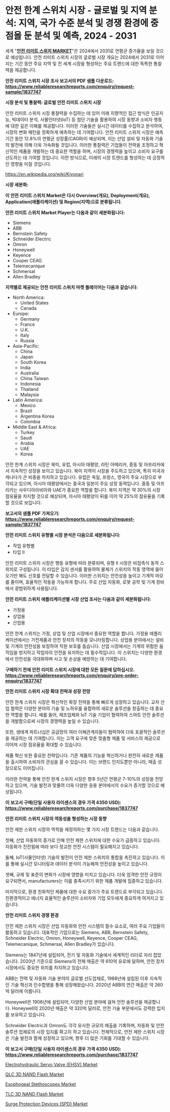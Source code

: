 <p><h1>안전 한계 스위치 시장 - 글로벌 및 지역 분석: 지역, 국가 수준 분석 및 경쟁 환경에 중점을 둔 분석 및 예측, 2024 - 2031</h1></p><p>세계 "<strong><a href="https://www.reliableresearchreports.com/safety-limit-switches-r1837747?utm_campaign=106&utm_medium=8&utm_source=Github&utm_content=ia&utm_term=27102024&utm_id=safety-limit-switches">안전 리미트 스위치 MARKET</a></strong>"은 2024에서 2031로 연평균 증가율을 보일 것으로 예상됩니다. 안전 리미트 스위치 시장의 글로벌 시장 개요는 2024에서 2031로 이어지는 기간 동안 주요 지역 및 전 세계 시장을 형성하는 주요 트렌드에 대한 독특한 통찰력을 제공합니다.</p>
<p><strong>안전 리미트 스위치 시장 조사 보고서의 PDF 샘플 다운로드: <a href="https://www.reliableresearchreports.com/enquiry/request-sample/1837747?utm_campaign=106&utm_medium=8&utm_source=Github&utm_content=ia&utm_term=27102024&utm_id=safety-limit-switches">https://www.reliableresearchreports.com/enquiry/request-sample/1837747</a></strong></p>
<p><strong>시장 분석 및 통찰력: 글로벌 안전 리미트 스위치 시장</strong></p>
<p><p>안전 리미트 스위치 시장 통찰력을 수집하는 데 있어 미래 지향적인 접근 방식은 인공지능, 빅데이터 분석, 사물인터넷(IoT) 등 첨단 기술을 활용하여 시장 동향과 소비자 행동에 대한 깊은 이해를 제공합니다. 이러한 기술들은 실시간 데이터를 수집하고 분석하여, 시장의 변화 패턴을 정확하게 예측하는 데 기여합니다. 안전 리미트 스위치 시장은 예측 기간 동안 12.8%의 연평균 성장률(CAGR)이 예상되며, 이는 산업 설비 및 자동화 기술의 발전에 의해 더욱 가속화될 것입니다. 이러한 통찰력은 기업들이 전략을 조정하고 혁신적인 제품을 개발하는 데 중요한 역할을 하며, 시장의 경쟁력을 높이고 소비자 요구를 선도하는 데 기여할 것입니다. 이런 방식으로, 미래의 시장 트렌드를 형성하는 데 긍정적인 영향을 미칠 것입니다.</p></p>
<p><a href="%7CAUTHORITHY_DOMAIN_URL%7C?utm_campaign=106&utm_medium=8&utm_source=Github&utm_content=ia&utm_term=27102024&utm_id=safety-limit-switches">https://en.wikipedia.org/wiki/Kiyonari</a></p>
<p><strong>시장 세분화:</strong></p>
<p><strong>이 안전 리미트 스위치 Market은 다시 Overview(개요), Deployment(개요), Application(애플리케이션) 및 Region(지역)으로 분류됩니다.</strong></p>
<p><strong>안전 리미트 스위치 Market Player는 다음과 같이 세분화됩니다:</strong></p>
<p><ul><li>Siemens</li><li>ABB</li><li>Bernstein Safety</li><li>Schneider Electric</li><li>Omron</li><li>Honeywell</li><li>Keyence</li><li>Cooper CEAG</li><li>Telemecanique</li><li>Schmersal</li><li>Allen Bradley</li></ul></p>
<p><strong>지역별로 제공되는 안전 리미트 스위치 마켓 플레이어는 다음과 같습니다:</strong></p>
<p><ul>
    <li>
        North America:
        <ul>
            <li>United States</li>
            <li>Canada</li>
        </ul>
    </li>
    <li>
        Europe:
        <ul>
            <li>Germany</li>
            <li>France</li>
            <li>U.K.</li>
            <li>Italy</li>
            <li>Russia</li>
        </ul>
    </li>
    <li>
        Asia-Pacific:
        <ul>
            <li>China</li>
            <li>Japan</li>
            <li>South Korea</li>
            <li>India</li>
            <li>Australia</li>
            <li>China Taiwan</li>
            <li>Indonesia</li>
            <li>Thailand</li>
            <li>Malaysia</li>
        </ul>
    </li>
    <li>
        Latin America:
        <ul>
            <li>Mexico</li>
            <li>Brazil</li>
            <li>Argentina Korea</li>
            <li>Colombia</li>
        </ul>
    </li>
    <li>
        Middle East & Africa:
        <ul>
            <li>Turkey</li>
            <li>Saudi</li>
            <li>Arabia</li>
            <li>UAE</li>
            <li>Korea</li>
        </ul>
    </li>
    </ul></p>
<p><p>안전 한계 스위치 시장은 북미, 유럽, 아시아 태평양, 라틴 아메리카, 중동 및 아프리카에서 지속적인 성장을 보이고 있습니다. 북미 지역이 시장을 주도하고 있으며, 특히 미국과 캐나다가 큰 비중을 차지하고 있습니다. 유럽은 독일, 프랑스, 영국이 주요 시장으로 부각되고 있으며, 아시아 태평양에서는 중국과 일본이 주요 성장 동력입니다. 중동 및 아프리카는 사우디아라비아와 UAE가 중요한 역할을 합니다. 북미 지역은 약 30%의 시장 점유율을 차지할 것으로 예상되며, 아시아 태평양이 뒤를 이어 약 25%의 점유율을 기록할 것으로 보입니다.</p></p>
<p><strong>보고서의 샘플 PDF 가져오기: <a href="https://www.reliableresearchreports.com/enquiry/request-sample/1837747?utm_campaign=106&utm_medium=8&utm_source=Github&utm_content=ia&utm_term=27102024&utm_id=safety-limit-switches">https://www.reliableresearchreports.com/enquiry/request-sample/1837747</a></strong></p>
<p><strong>안전 리미트 스위치 유형별 시장 분석은 다음으로 세분화됩니다:</strong></p>
<p><ul><li>작업 유형별</li><li>타입 II</li></ul></p>
<p><p>안전 리미트 스위치 시장은 행동 유형에 따라 분류되며, 유형 II 시장은 비접촉식 동작 스위치로 구성됩니다. 이 타입은 감지 센서를 활용하여 물체가 스위치의 작동 영역에 들어오기만 해도 신호를 전달할 수 있습니다. 이러한 스위치는 안전성을 높이고 기계적 마모를 줄이며, 효율적인 작동을 가능하게 합니다. 주로 산업 자동화, 로봇 공학 및 기계 장비에서 광범위하게 사용됩니다.</p></p>
<p><strong>안전 리미트 스위치 애플리케이션별 시장 산업 조사는 다음과 같이 세분화됩니다:</strong></p>
<p><ul><li>가정용</li><li>상업용</li><li>산업용</li></ul></p>
<p><p>안전 한계 스위치는 가정, 상업 및 산업 시장에서 중요한 역할을 합니다. 가정용 애플리케이션에서는 가전제품과 안전 장치의 작동을 모니터링합니다. 상업용 분야에서는 설비 및 기계의 안전성을 보장하여 직원 보호를 돕습니다. 산업 시장에서는 기계의 위험한 움직임을 방지하고 작업자의 안전을 유지하는 데 필수적입니다. 이 스위치는 다양한 환경에서 안전성을 극대화하며 사고 및 손상을 예방하는 데 기여합니다.</p></p>
<p><strong>구매하기 전에 안전 리미트 스위치 시장에 대한 모든 질문에 답하십시오. <a href="https://www.reliableresearchreports.com/enquiry/pre-order-enquiry/1837747?utm_campaign=106&utm_medium=8&utm_source=Github&utm_content=ia&utm_term=27102024&utm_id=safety-limit-switches">https://www.reliableresearchreports.com/enquiry/pre-order-enquiry/1837747</a></strong></p>
<p><strong>안전 리미트 스위치 시장 확대 전략과 성장 전망</strong></p>
<p><p>안전 한계 스위치 시장은 혁신적인 확장 전략을 통해 빠르게 성장하고 있습니다. 교차 산업 협력은 다양한 분야의 기술 및 노하우를 융합하여 새로운 솔루션을 창출하는 데 중요한 역할을 합니다. 예를 들어, 제조업체와 IoT 기술 기업이 협력하여 스마트 안전 솔루션을 개발함으로써 시장의 경쟁력을 높일 수 있습니다. </p><p>또한, 생태계 파트너십은 공급망의 여러 이해관계자들이 협력하여 더욱 포괄적인 솔루션을 제공하는 데 기여합니다. 이는 고객 요구에 맞춘 맞춤형 제품 및 서비스의 제공으로 이어져 시장 점유율을 확대할 수 있습니다. </p><p>제품 혁신 또한 중요한 전략입니다. 기존 제품의 기능을 혁신하거나 완전히 새로운 제품을 출시하여 소비자의 관심을 끌 수 있습니다. 이는 브랜드 인지도뿐만 아니라, 매출 성장으로도 이어집니다. </p><p>이러한 전략을 통해 안전 한계 스위치 시장은 향후 5년간 연평균 7-10%의 성장을 전망하고 있으며, 기술 발전과 맞물려 더욱 다양한 응용 분야에서의 수요가 증가할 것으로 예상됩니다.</p></p>
<p><strong>이 보고서 구매(단일 사용자 라이센스의 경우 가격 4350 USD): <a href="https://www.reliableresearchreports.com/purchase/1837747?utm_campaign=106&utm_medium=8&utm_source=Github&utm_content=ia&utm_term=27102024&utm_id=safety-limit-switches">https://www.reliableresearchreports.com/purchase/1837747</a></strong></p>
<p><strong>안전 리미트 스위치 시장의 역동성을 형성하는 시장 동향</strong></p>
<p><p>안전 제한 스위치 시장의 역학을 재정의하는 몇 가지 시장 트렌드는 다음과 같습니다. </p><p>첫째, 산업 자동화의 증가로 인해 안전 제한 스위치에 대한 수요가 급증하고 있습니다. 자동화가 진전됨에 따라 보다 정교한 안전 시스템이 필요해지고 있습니다.</p><p>둘째, IoT(사물인터넷) 기술의 발전이 안전 제한 스위치의 통합을 촉진하고 있습니다. 이를 통해 실시간 모니터링과 데이터 분석이 가능해져 안전성을 높이고 있습니다.</p><p>셋째, 규제 및 표준의 변화가 시장에 영향을 미치고 있습니다. 더욱 엄격한 안전 규정이 요구되면서, manufacturers는 이를 충족시키기 위한 제품 개발에 집중하고 있습니다.</p><p>마지막으로, 환경 친화적인 제품에 대한 수요 증가가 주요 트렌드로 부각되고 있습니다. 친환경적이고 에너지 효율적인 솔루션이 소비자와 기업 모두에게 중요하게 여겨지고 있습니다.</p></p>
<p><strong>안전 리미트 스위치 경쟁 환경</strong></p>
<p><p>안전 제한 스위치 시장은 산업 자동화와 안전 시스템의 필수 요소로, 여러 주요 기업들이 활동하고 있습니다. 대표적인 기업으로는 Siemens, ABB, Bernstein Safety, Schneider Electric, Omron, Honeywell, Keyence, Cooper CEAG, Telemecanique, Schmersal, Allen Bradley가 있습니다.</p><p>Siemens는 1847년에 설립되어, 전기 및 자동화 기술에서 세계적인 리더로 자리 잡았습니다. 2020년 기준으로 Siemens의 전체 매출은 약 610억 유로에 달하며, 안전 장치 시장에서도 중요한 위치를 차지하고 있습니다.</p><p>ABB는 전력 및 자동화 기술 분야의 글로벌 선도업체로, 1988년에 설립된 이후 지속적인 기술 혁신과 인수합병을 통해 성장해왔습니다. 2020년 ABB의 연간 매출은 약 260억 달러에 이릅니다.</p><p>Honeywell은 1906년에 설립되어, 다양한 산업 분야에 걸쳐 안전 솔루션을 제공합니다. Honeywell의 2020년 매출은 약 320억 달러로, 안전 기술 부문에서도 강력한 입지를 보유하고 있습니다.</p><p>Schneider Electric과 Omron도 각각 유사한 규모의 매출을 기록하며, 자동화 및 안전 솔루션 업체로의 시장 입지를 확고히 하고 있습니다. 전체적으로, 안전 제한 스위치 시장은 기술 발전과 함께 성장하고 있으며, 향후 더 많은 기회를 기대할 수 있습니다.</p></p>
<p><strong>이 보고서 구매(단일 사용자 라이센스의 경우 가격 4350 USD): <a href="https://www.reliableresearchreports.com/purchase/1837747?utm_campaign=106&utm_medium=8&utm_source=Github&utm_content=ia&utm_term=27102024&utm_id=safety-limit-switches">https://www.reliableresearchreports.com/purchase/1837747</a></strong></p>
<p><p><a href="https://issuu.com/reportprime-2/docs/electrohydraulic-servo-valve-ehsv-m_57643c7110b3d2?utm_campaign=106&utm_medium=8&utm_source=Github&utm_content=ia&utm_term=27102024&utm_id=safety-limit-switches">Electrohydraulic Servo Valve (EHSV) Market</a></p><p><a href="https://github.com/ParvinKhatun77/Market-Research-Report-List-1/blob/main/qlc-3d-nand-flash-market.md?utm_campaign=106&utm_medium=8&utm_source=Github&utm_content=ia&utm_term=27102024&utm_id=safety-limit-switches">QLC 3D NAND Flash Market</a></p><p><a href="https://www.linkedin.com/pulse/esophogeal-stethoscopes-industry-forecast-market-shifts-strategic-ln2kf?utm_campaign=106&utm_medium=8&utm_source=Github&utm_content=ia&utm_term=27102024&utm_id=safety-limit-switches">Esophogeal Stethoscopes Market</a></p><p><a href="https://github.com/aiko92han/Market-Research-Report-List-1/blob/main/tlc-3d-nand-flash-market.md?utm_campaign=106&utm_medium=8&utm_source=Github&utm_content=ia&utm_term=27102024&utm_id=safety-limit-switches">TLC 3D NAND Flash Market</a></p><p><a href="https://issuu.com/reportprime-2/docs/surge-protection-devices-spd-market_81e8ba8e24a0a7?utm_campaign=106&utm_medium=8&utm_source=Github&utm_content=ia&utm_term=27102024&utm_id=safety-limit-switches">Surge Protection Devices (SPD) Market</a></p></p>